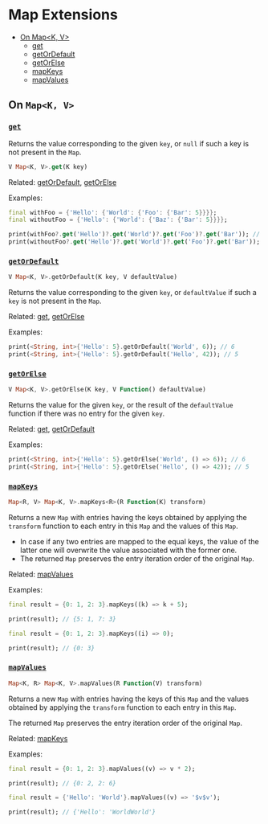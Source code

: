 # Map Extensions

- [On Map\<K, V\>](#on-mapk-v)
    - [get](#get)
    - [getOrDefault](#getOrDefault)
    - [getOrElse](#getOrElse)
    - [mapKeys](#mapKeys)
    - [mapValues](#mapValues)

## On `Map<K, V>`

### [`get`](https://kotlinlang.org/api/latest/jvm/stdlib/kotlin.collections/-map/get.html)

Returns the value corresponding to the given `key`, or `null` if such a key is not present in the `Map`.

```Dart
V Map<K, V>.get(K key)
```

Related: [getOrDefault](#getOrDefault), [getOrElse](#getOrElse)

Examples:
```Dart
final withFoo = {'Hello': {'World': {'Foo': {'Bar': 5}}}};
final withoutFoo = {'Hello': {'World': {'Baz': {'Bar': 5}}}};

print(withFoo?.get('Hello')?.get('World')?.get('Foo')?.get('Bar')); // 5
print(withoutFoo?.get('Hello')?.get('World')?.get('Foo')?.get('Bar')); // null
```

### [`getOrDefault`](https://kotlinlang.org/api/latest/jvm/stdlib/kotlin.collections/-map/get-or-default.html)

```Dart
V Map<K, V>.getOrDefault(K key, V defaultValue)
```

Returns the value corresponding to the given `key`, or `defaultValue` if such a `key` is not present in the `Map`.

Related: [get](#get), [getOrElse](#getOrElse)

Examples:
```Dart
print(<String, int>{'Hello': 5}.getOrDefault('World', 6)); // 6
print(<String, int>{'Hello': 5}.getOrDefault('Hello', 42)); // 5
```

### [`getOrElse`](https://kotlinlang.org/api/latest/jvm/stdlib/kotlin.collections/get-or-else.html)

```Dart
V Map<K, V>.getOrElse(K key, V Function() defaultValue)
```

Returns the value for the given `key`, or the result of the `defaultValue` function if there was no entry for the given `key`.

Related: [get](#get), [getOrDefault](#getOrDefault)

Examples:
```Dart
print(<String, int>{'Hello': 5}.getOrElse('World', () => 6)); // 6
print(<String, int>{'Hello': 5}.getOrElse('Hello', () => 42)); // 5
```

### [`mapKeys`](https://kotlinlang.org/api/latest/jvm/stdlib/kotlin.collections/map-keys.html)

```Dart
Map<R, V> Map<K, V>.mapKeys<R>(R Function(K) transform)
```

Returns a new `Map` with entries having the keys obtained by applying the `transform` function to each entry in this `Map` and the values of this `Map`.

- In case if any two entries are mapped to the equal keys, the value of the latter one will overwrite the value associated with the former one.
- The returned `Map` preserves the entry iteration order of the original `Map`.

Related: [mapValues](#mapValues)

Examples:
```Dart
final result = {0: 1, 2: 3}.mapKeys((k) => k + 5);

print(result); // {5: 1, 7: 3}
```

```Dart
final result = {0: 1, 2: 3}.mapKeys((i) => 0);

print(result); // {0: 3}
```

### [`mapValues`](https://kotlinlang.org/api/latest/jvm/stdlib/kotlin.collections/map-values.html)

```Dart
Map<K, R> Map<K, V>.mapValues(R Function(V) transform)
```

Returns a new `Map` with entries having the keys of this `Map` and the values obtained by applying the `transform` function to each entry in this `Map`.

The returned `Map` preserves the entry iteration order of the original `Map`.

Related: [mapKeys](#mapKeys)

Examples:
```Dart
final result = {0: 1, 2: 3}.mapValues((v) => v * 2);

print(result); // {0: 2, 2: 6}
```

```Dart
final result = {'Hello': 'World'}.mapValues((v) => '$v$v');

print(result); // {'Hello': 'WorldWorld'}
```

[reduce (Dart)]: https://api.flutter.dev/flutter/dart-core/Iterable/reduce.html
[forEach (Dart)]: https://api.flutter.dev/flutter/dart-core/Iterable/forEach.html
[map (Dart)]: https://api.flutter.dev/flutter/dart-core/Iterable/map.html
[where (Dart)]: https://api.flutter.dev/flutter/dart-core/Iterable/where.html
[last (Dart)]: https://api.flutter.dev/flutter/dart-core/Iterable/last.html
[first (Dart)]: https://api.flutter.dev/flutter/dart-core/Iterable/first.html